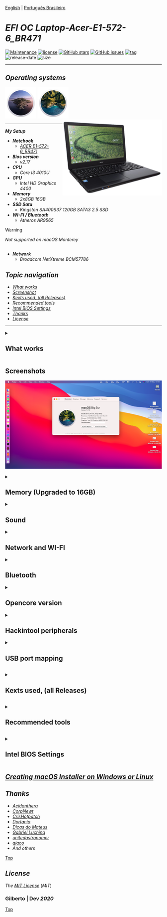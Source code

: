 [English](https://github.com/Gilberto-Mascena/Laptop-Acer-E1-572/blob/main/README.md) | 
[Português Brasileiro](https://github.com/Gilberto-Mascena/Laptop-Acer-E1-572/blob/main/README-pt_br.md)

# *EFI OC Laptop-Acer-E1-572-6_BR471*

[![Maintenance](https://img.shields.io/badge/Maintained%3F-yes-green.svg)](https://GitHub.com/Gilberto-Mascena/Laptop-Acer-E1-572)
[![license](https://img.shields.io/github/license/Gilberto-Mascena/Laptop-Acer-E1-572)](https://github.com/Gilberto-Mascena/Laptop-Acer-E1-572/blob/main/LICENSE.md)
[![GitHub stars](https://img.shields.io/github/stars/Gilberto-Mascena/Laptop-Acer-E1-572)](https://github.com/Gilberto-Mascena/Laptop-Acer-E1-572/stargazers)
[![GitHub issues](https://img.shields.io/github/issues/Gilberto-Mascena/Laptop-Acer-E1-572)](https://github.com/Gilberto-Mascena/Laptop-Acer-E1-572/issues)
[![tag](https://img.shields.io/github/v/release/Gilberto-Mascena/Laptop-Acer-E1-572)](https://github.com/Gilberto-Mascena/Laptop-Acer-E1-572/releases)
![release-date](https://img.shields.io/github/release-date/Gilberto-Mascena/Laptop-Acer-E1-572)
![size](https://img.shields.io/github/repo-size/Gilberto-Mascena/Laptop-Acer-E1-572)

---

## *Operating systems*

<div align="left">  
  <img width="100" src="./img/macos-catalina-icon.png" alt="macOS Catalina icons"> 
  <img width="100" src="./img/macos-big-sur-icon.png" alt="macOS Big Sur icons">   
</div>

<div>
  <img align="right" src="./img/banner-acer.png" alt="photo NoteBook Acer" width="320">
</div>

---

_**My Setup**_

 - _**Notebook**_
   - [*ACER E1-572-6_BR471*](https://www.acer.com/br-pt/support?search=40545129395;NX.MEVAL.019;E1-572&filter=global_download)
- _**Bios version**_
  - *v2.17*
 - _**CPU**_
   - *Core I3 4010U*
 - _**GPU**_
   - *Intel HD Graphics 4400*
 - _**Memory**_
   - *2x8GB 16GB*
 - _**SSD Sata**_
   - *Kingston SA400S37 120GB SATA3 2.5 SSD*
 - _**WI-FI / Bluetooth**_
   - *Atheros AR9565*
>[!WARNING]  
> _Not supported on macOS Monterey_ 

##
 - _**Network**_
   - *Broadcom NetXtreme BCM57786*

<a name="anchor"></a>

## _Topic navigation_

- [*What works*](#anchor1)
- [*Screenshot*](#anchor2)
- [*Kexts used, (all Releases)*](#anchor3)
- [*Recommended tools*](#anchor4)
- [*Intel BIOS Settings*](#anchor5)
- [*Thanks*](#anchor6)
- [*License* ](#anchor7)

---

<a id="anchor1"></a>

<details><summary><h2>What works</h2></summary>

- [x] *Video (onbord HDMI).*
- [x] *Sound*
- [x] *Network*
- [x] *WI-FI*
- [X] *Bluetooth*
- [x] *USB*
- [X] *Sleep*

[Top](#anchor)
</details>

<a id="anchor2"></a>

## Screenshots

![about](./img/about.png)

<details><summary><h2>Memory (Upgraded to 16GB)</h2></summary>

![memory](./img/memory.png)
</details>

<details><summary><h2>Sound</h2></summary>

![sound](./img/sound.png)
</details>

<details><summary><h2>Network and WI-FI</h2></summary>

![network](./img/network-wi-fi.png)
</details>

<details><summary><h2>Bluetooth</h2></summary>

![bluetooth](./img/bluetooth.png)
</details>

<details><summary><h2>Opencore version</h2></summary>

![opencore](./img/opencore-version.png)
</details>

<details><summary><h2>Hackintool peripherals</h2></summary>

![peripherals](./img/peripherals.png)
</details>

<details><summary><h2>USB port mapping</h2></summary>

![usb-mapping](./img/USB-mapping.png)

[Top](#anchor)
</details>

<a id="anchor3"></a>

<details><summary><h2>Kexts used, (all Releases)</h2></summary>

- *[`WhateverGreen.kext`](https://github.com/acidanthera/WhateverGreen)*
- *[`Lilu.kext`](https://github.com/acidanthera/Lilu)*
- *[`VirtualSMC`](https://github.com/acidanthera/VirtualSMC), only: `VirtualSMC.kext`, `SMCProcessor.kext`, `SMCBatteryManager.kext` and `SMCSuperIO.kext`*.
- *[`IntelMausi.kext`](https://github.com/acidanthera/IntelMausi)*
- *[`CpuTscSync.kext`](https://github.com/acidanthera/CpuTscSync)*
- *[`CPUFriend`](https://github.com/acidanthera/CPUFriend)*
- *`CPUFriendDataProvider.kext`*
- *[`AppleALC.kext`](https://github.com/acidanthera/AppleALC)*
- *`USBMap.kext`*
- *[`RestrictEvents.kext`](https://github.com/acidanthera/RestrictEvents)*
- *[`VoodooPS2Controller.kext`](https://bitbucket.org/RehabMan/os-x-voodoo-ps2-controller/downloads/)*
- *[`RTCMemoryFixup.kext`](https://github.com/acidanthera/RTCMemoryFixup/releases)*
- *[`AppleBCM57XXEthernet.kext`](https://github.com/unitedastronomer/AppleBCM57XXEthernet/releases/tag/Kext1)*
- *[`AirPortAtheros40-AR9565`](https://github.com/qiqco/Atheros-Wi-Fi-Hackintosh-macOS/blob/main/AirPortAtheros40-AR9565.zip)*
- *[`HS80211Family.kext`](https://github.com/qiqco/Atheros-Wi-Fi-Hackintosh-macOS/blob/main/HS80211Family.kext.zip)*

[Top](#anchor)
</details>

<a id="anchor4"></a>

<details><summary><h2>Recommended tools</h2></summary>

* Recommendation 1
  * *Use [`GenSMBIOS`](https://github.com/corpnewt/GenSMBIOS), to generate new serials for your SMBIOS in order to avoid conflicts with iServices.*
* Recommendation 2
  * *Use [`ProperTree`](https://github.com/corpnewt/ProperTree), to edit your config.plist.*     
* Recommendation 3
  * *Use [`USBMap`](https://github.com/corpnewt/USBMap), to map your USB ports, starting from OC 0.9.3, they can be mapped with XHCIPortLimit enabled in config.plist + [`USBInjectAll`](https://github.com/Sniki/OS-X-USB-Inject-All/releases).*
* Recommendation 4
  * *Extract your DSDT from windows.*
  * *Use [`SSDTTime`](https://github.com/corpnewt/SSDTTime), to generate your SSDT patches.*    
* Recommendation 5
  * *Use [`MaciASL`](https://github.com/acidanthera/MaciASL), to compile your SSDT patches on mac.*

[Top](#anchor)
</details>

<a id="anchor5"></a>

<details><summary><h2>Intel BIOS Settings</h2></summary>

- [*OpenCore Install Guide*](https://dortania.github.io/OpenCore-Install-Guide/config-laptop.plist/haswell.html#intel-bios-settings)

[Top](#anchor)
</details>

## [_Creating macOS Installer on Windows or Linux_](https://github.com/Gilberto-Mascena/How-to-create-a-macOS-installer-without-a-Mac)

<a id="anchor6"></a>

## *Thanks*

- [*Acidanthera*](https://github.com/acidanthera)
- [*CorpNewt*](https://github.com/corpnewt)
- [*CrisHotpatch*](https://t.me/crishotpatch)
- [*Dortania*](https://dortania.github.io/OpenCore-Install-Guide/config.plist/haswell.html)
- [*Dicas do Mateus*](https://www.youtube.com/c/DicasdoMateus)
- [*Gabriel Luchina*](https://www.youtube.com/c/GabrielLuchina)
- [*unitedastronomer*](https://github.com/unitedastronomer)
- [*qiqco*](https://github.com/qiqco)
- *And others*

[Top](#anchor)

<a id="anchor7"></a>

## *License*

*The* [*MIT License*](LICENSE.md) (*MIT*)

### Gilberto | Dev _2020_ 

[Top](#anchor)
